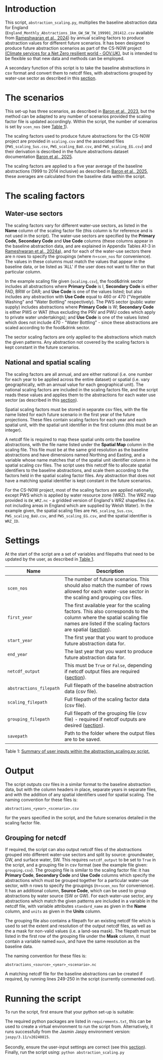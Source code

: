 # Introduction

This script, `abstraction_scaling.py`, multiplies the baseline
abstraction data for England
(`England_Monthly_Abstractions_1km_GW_SW_TW_199901_201412.csv` available
from [Rameshwaran et al., 2024](https://dx.doi.org/10.5285/18886f95ba84447f997efac96df456ad)) by annual scaling factors to produce
abstraction values for different future scenarios. It has been designed
to produce future abstraction scenarios as part of the CS-N0W project
[(Climate services for a Net Zero resilient world -
GOV.UK)](https://www.gov.uk/government/collections/climate-services-for-a-net-zero-resilient-world),
but is intended to be flexible so that new data and methods can be
employed.

A secondary function of this script is to take the baseline abstractions
in csv format and convert them to netcdf files, with abstractions
grouped by water-use sector as described in this [section](#grouping-for-netcdf).

# The scenarios

This set-up has three scenarios, as described in [Baron et al., 2023](https://assets.publishing.service.gov.uk/media/672b50a040f7da695c921bf3/cs-now-d2-future-water-resources-scenarios.pdf), but the
method can be adapted to any number of scenarios provided the scaling
factor file is updated accordingly. Within the script, the number of
scenarios is set by `scen_nos` (see [Table
1](#table_1)).

The scaling factors used to produce future abstractions for the CS-N0W
project are provided in `scaling.csv` and the associated files
(`PWS_scaling_Sus.csv`, `PWS_scaling_BaU.csv`, and `PWS_scaling_EG.csv`)
and their derivation is described in the future abstractions dataset
documentation [Baron et al., 2025](tbc).

The scaling factors are applied to a five year average of the baseline
abstractions (1999 to 2014 inclusive) as described in [Baron et al., 2025](tbc),
these averages are calculated from the baseline data within the script.

# The scaling factors

## Water-use sectors

The scaling factors vary for different water-use sectors, as listed in
the **Name** column of the scaling factor file (this column is for
reference and is not used in the script). The water-use sectors are
specified by the **Primary Code**, **Secondary Code** and **Use Code**
columns (these columns appear in the baseline abstraction data, and are
explained in Appendix Tables A1-3 in [Rameshwaran et al., 2024a](https://doi.org/10.5281/zenodo.13746897)), and for each
of the water-use sectors there are n rows to specify the groupings
(where n=`scen_nos` for convenience). The values in these columns must
match the values that appear in the baseline data, or be listed as 'ALL'
if the user does not want to filter on that particular column.

In the example scaling file given (`scaling.csv`), the food&drink sector
includes all abstractions where **Primary Code** is I, **Secondary
Code** is either FAD, BRW or DAR; and **Use Code** is one of the values
listed; but also includes any abstraction with **Use Code** equal to 460
or 470 ("Vegetable Washing\" and "Water Bottling\" respectively). The
PWS sector (public water supply) includes abstractions where **Primary
Code** is W; **Secondary Code** is either PWS or WAT (thus excluding the
PRV and PWU codes which apply to private water undertakings); and **Use
Code** is one of the values listed which does not include 470 - "Water
Bottling\" - since these abstractions are scaled according to the
food&drink sector.

The sector scaling factors are only applied to the abstractions which
match the given patterns. Any abstraction not covered by the scaling
factors is kept constant in the future scenarios.

## National and spatial scaling

The scaling factors are all annual, and are either national (i.e. one
number for each year to be applied across the entire dataset) or spatial
(i.e. vary geographically, with an annual value for each geographical
unit). The national scaling factors are included in the scaling factors
file, and the script reads these values and applies them to the
abstractions for each water use sector (as described in this [section](#water-use-sectors)).

Spatial scaling factors must be stored in separate csv files, with the
file name listed for each future scenario in the first year of the
future projections. These files contain scaling factors for each year
and each spatial unit, with the spatial unit identifier in the first
column (this must be an integer).

A netcdf file is required to map these spatial units onto the baseline
abstractions, with the file name listed under the **Spatial Map** column
in the scaling file. This file must be at the same grid resolution as
the baseline abstractions and have dimensions named Northing and
Easting, and a variable whose name matches that of the spatial unit
identifier column in the spatial scaling csv files. The script uses this
netcdf file to allocate spatial identifiers to the baseline
abstractions, and scale them according to the factors held in the
spatial scaling factor files. Any abstraction that does not have a
matching spatial identifier is kept constant in the future scenarios.

For the CS-N0W project, most of the scaling factors are applied
nationally, except PWS which is applied by water resource zone (WRZ).
The WRZ map provided is `EW_WRZ.nc` - a gridded version of England's WRZ
shapefiles (i.e. not including areas in England which are supplied by
Welsh Water). In the example given, the spatial scaling files are
`PWS_scaling_Sus.csv`, `PWS_scaling_BaU.csv`, and `PWS_scaling_EG.csv`,
and the spatial identifier is `WRZ_ID`.

# Settings

At the start of the script are a set of variables and filepaths that
need to be updated by the user, as described in [Table 1](#table_1).

 | Name                    |  Description |
 | ------------------------- |-----------------------------------------------------------------------------------------------------------------------------------------------------------------------------------------------------------------------------------------------------
 | `scen_nos`              |  The number of future scenarios. This should also match the number of rows allowed for each water-use sector in the scaling and grouping csv files. |
 | `first_year`            |  The first available year for the scaling factors. This also corresponds to the column where the spatial scaling file names are listed if the scaling factors are spatial ([section](#national-and-spatial-scaling)).|
 | `start_year`            |  The first year that you want to produce future abstraction data for.|
 | `end_year`              |  The last year that you want to produce future abstraction data for.|
 | `netcdf_output`         |  This must be `True` or `False`, depending if netcdf output files are required ([section](#grouping-for-netcdf)).|
 | `abstractions_filepath` |  Full filepath of the baseline abstraction data (csv file).|
 | `scaling_filepath`      |  Full filepath of the scaling factor data (csv file).|
 | `grouping_filepath`     |  Full filepath of the grouping file (csv file) - required if netcdf outputs are desired ([section](#grouping-for-netcdf)).|
 | `savepath`              |  Path to the folder where the output files are to be saved.|

  Table 1: <a href="#table_1">Summary of user inputs within the abstraction_scaling.py script.</a>

# Output

The script outputs csv files in a similar format to the baseline
abstraction data, but with the column headers in place, separate years
in separate files, and with the addition of any spatial identifiers used
for spatial scaling. The naming convention for these files is:

    abstractions_<year>_<scenario>.csv

for the years specified in the script, and the future scenarios detailed
in the scaling factor file.

## Grouping for netcdf 
If required, the script can also output netcdf files of the abstractions
grouped into different water-use sectors and split by source:
groundwater, GW, and surface water, SW. This requires `netcdf_output` to
be set to `True` in the script, and a grouping file in csv format (see
the example file given: `grouping.csv`). The grouping file is similar to
the scaling factor file: it has **Primary Code**, **Secondary Code** and
**Use Code** columns which specify the abstractions which must be
grouped together for a particular water-use sector, with n rows to
specify the groupings (n=`scen_nos` for convenience). It has an
additional column, **Source Code**, which can be used to group
abstractions by water source (SW or GW). For each water-use sector, any
abstractions which match the given patterns are included in a variable
in the netcdf file, with variable attributes `standard_name` as given in
the **Name** column, and `units` as given in the **Units** column.

The grouping file also contains a filepath for an existing netcdf file
which is used to set the extent and resolution of the output netcdf
files, as well as the a mask for non-valid values (i.e. a land-sea
mask). The filepath must be listed in the first row of the grouping file
under the **Mask** column, it must contain a variable named `mask`, and
have the same resolution as the baseline data.

The naming convention for these files is:

    abstractions_<source>_<year>_<scenario>.nc

A matching netcdf file for the baseline abstractions can be created if
required, by running lines 249-250 in the script (currently commented
out).

# Running the script

To run the script, first ensure that your python set-up is suitable:

The required python packages are listed in `requirements.txt`, this can
be used to create a virtual environment to run the script from.
Alternatively, it runs successfully from the Jasmin Jaspy environment
version: `jaspy/3.11/v20240815`.\
\
Secondly, ensure the user-input settings are correct (see this [section](#settings)).\
Finally, run the script using: `python abstraction_scaling.py`

